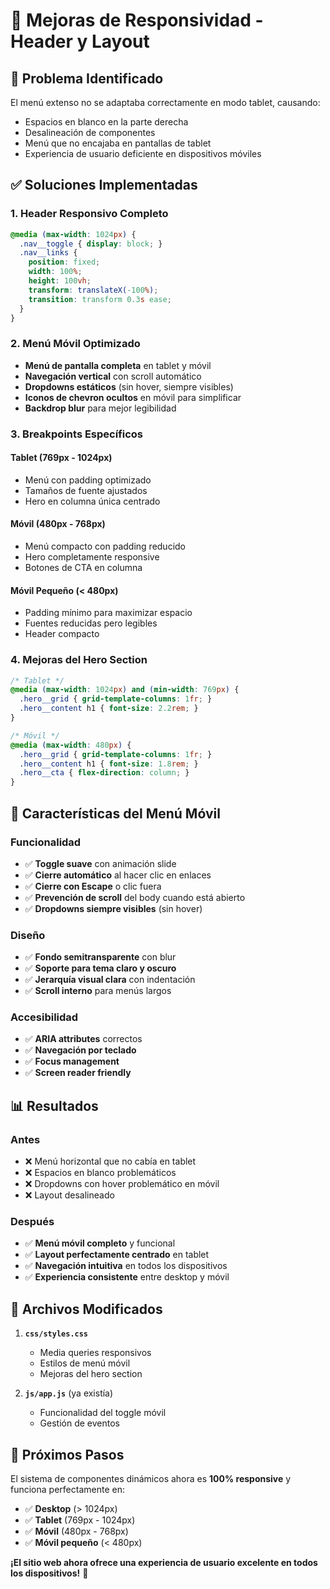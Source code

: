 # 🎯 Mejoras de Responsividad - Header y Layout

## 📱 **Problema Identificado**
El menú extenso no se adaptaba correctamente en modo tablet, causando:
- Espacios en blanco en la parte derecha
- Desalineación de componentes
- Menú que no encajaba en pantallas de tablet
- Experiencia de usuario deficiente en dispositivos móviles

## ✅ **Soluciones Implementadas**

### 1. **Header Responsivo Completo**
```css
@media (max-width: 1024px) {
  .nav__toggle { display: block; }
  .nav__links {
    position: fixed;
    width: 100%;
    height: 100vh;
    transform: translateX(-100%);
    transition: transform 0.3s ease;
  }
}
```

### 2. **Menú Móvil Optimizado**
- **Menú de pantalla completa** en tablet y móvil
- **Navegación vertical** con scroll automático
- **Dropdowns estáticos** (sin hover, siempre visibles)
- **Iconos de chevron ocultos** en móvil para simplificar
- **Backdrop blur** para mejor legibilidad

### 3. **Breakpoints Específicos**

#### **Tablet (769px - 1024px)**
- Menú con padding optimizado
- Tamaños de fuente ajustados
- Hero en columna única centrado

#### **Móvil (480px - 768px)**
- Menú compacto con padding reducido
- Hero completamente responsive
- Botones de CTA en columna

#### **Móvil Pequeño (< 480px)**
- Padding mínimo para maximizar espacio
- Fuentes reducidas pero legibles
- Header compacto

### 4. **Mejoras del Hero Section**
```css
/* Tablet */
@media (max-width: 1024px) and (min-width: 769px) {
  .hero__grid { grid-template-columns: 1fr; }
  .hero__content h1 { font-size: 2.2rem; }
}

/* Móvil */
@media (max-width: 480px) {
  .hero__grid { grid-template-columns: 1fr; }
  .hero__content h1 { font-size: 1.8rem; }
  .hero__cta { flex-direction: column; }
}
```

## 🎨 **Características del Menú Móvil**

### **Funcionalidad**
- ✅ **Toggle suave** con animación slide
- ✅ **Cierre automático** al hacer clic en enlaces
- ✅ **Cierre con Escape** o clic fuera
- ✅ **Prevención de scroll** del body cuando está abierto
- ✅ **Dropdowns siempre visibles** (sin hover)

### **Diseño**
- ✅ **Fondo semitransparente** con blur
- ✅ **Soporte para tema claro y oscuro**
- ✅ **Jerarquía visual clara** con indentación
- ✅ **Scroll interno** para menús largos

### **Accesibilidad**
- ✅ **ARIA attributes** correctos
- ✅ **Navegación por teclado**
- ✅ **Focus management**
- ✅ **Screen reader friendly**

## 📊 **Resultados**

### **Antes**
- ❌ Menú horizontal que no cabía en tablet
- ❌ Espacios en blanco problemáticos
- ❌ Dropdowns con hover problemático en móvil
- ❌ Layout desalineado

### **Después**
- ✅ **Menú móvil completo** y funcional
- ✅ **Layout perfectamente centrado** en tablet
- ✅ **Navegación intuitiva** en todos los dispositivos
- ✅ **Experiencia consistente** entre desktop y móvil

## 🔧 **Archivos Modificados**

1. **`css/styles.css`**
   - Media queries responsivos
   - Estilos de menú móvil
   - Mejoras del hero section

2. **`js/app.js`** (ya existía)
   - Funcionalidad del toggle móvil
   - Gestión de eventos

## 🚀 **Próximos Pasos**

El sistema de componentes dinámicos ahora es **100% responsive** y funciona perfectamente en:
- ✅ **Desktop** (> 1024px)
- ✅ **Tablet** (769px - 1024px) 
- ✅ **Móvil** (480px - 768px)
- ✅ **Móvil pequeño** (< 480px)

**¡El sitio web ahora ofrece una experiencia de usuario excelente en todos los dispositivos!** 🎉
